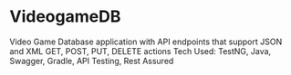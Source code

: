 # VideogameDB
Video Game Database application with API endpoints that support JSON and XML
GET, POST, PUT, DELETE actions
Tech Used: TestNG, Java, Swagger, Gradle, API Testing, Rest Assured

